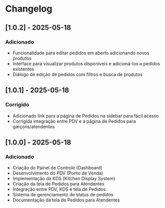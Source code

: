 
# Changelog

## [1.0.2] - 2025-05-18
### Adicionado
- Funcionalidade para editar pedidos em aberto adicionando novos produtos
- Interface para visualizar produtos disponíveis e adicioná-los a pedidos existentes
- Diálogo de edição de pedidos com filtros e busca de produtos

## [1.0.1] - 2025-05-18
### Corrigido
- Adicionado link para a página de Pedidos na sidebar para fácil acesso
- Corrigida integração entre PDV e a página de Pedidos para garçons/atendentes

## [1.0.0] - 2025-05-18
### Adicionado
- Criação do Painel de Controle (Dashboard)
- Desenvolvimento do PDV (Ponto de Venda)
- Implementação da KDS (Kitchen Display System)
- Criação da tela de Pedidos para Atendentes
- Integração entre PDV, KDS e tela de Pedidos
- Sistema de gerenciamento de status de pedidos
- Documentação da tela de Pedidos para Atendentes
